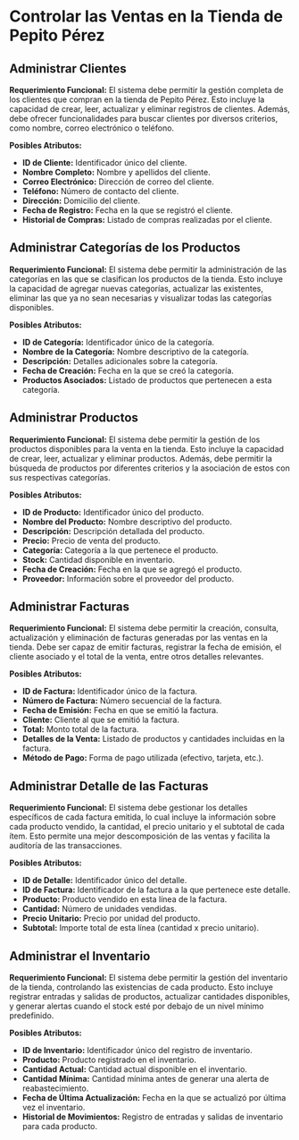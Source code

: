 # Controlar las Ventas en la Tienda de Pepito Pérez

## Administrar Clientes

**Requerimiento Funcional:**
El sistema debe permitir la gestión completa de los clientes que compran en la tienda de Pepito Pérez. Esto incluye la capacidad de crear, leer, actualizar y eliminar registros de clientes. Además, debe ofrecer funcionalidades para buscar clientes por diversos criterios, como nombre, correo electrónico o teléfono.

**Posibles Atributos:**
- **ID de Cliente:** Identificador único del cliente.
- **Nombre Completo:** Nombre y apellidos del cliente.
- **Correo Electrónico:** Dirección de correo del cliente.
- **Teléfono:** Número de contacto del cliente.
- **Dirección:** Domicilio del cliente.
- **Fecha de Registro:** Fecha en la que se registró el cliente.
- **Historial de Compras:** Listado de compras realizadas por el cliente.

## Administrar Categorías de los Productos

**Requerimiento Funcional:**
El sistema debe permitir la administración de las categorías en las que se clasifican los productos de la tienda. Esto incluye la capacidad de agregar nuevas categorías, actualizar las existentes, eliminar las que ya no sean necesarias y visualizar todas las categorías disponibles.

**Posibles Atributos:**
- **ID de Categoría:** Identificador único de la categoría.
- **Nombre de la Categoría:** Nombre descriptivo de la categoría.
- **Descripción:** Detalles adicionales sobre la categoría.
- **Fecha de Creación:** Fecha en la que se creó la categoría.
- **Productos Asociados:** Listado de productos que pertenecen a esta categoría.

## Administrar Productos

**Requerimiento Funcional:**
El sistema debe permitir la gestión de los productos disponibles para la venta en la tienda. Esto incluye la capacidad de crear, leer, actualizar y eliminar productos. Además, debe permitir la búsqueda de productos por diferentes criterios y la asociación de estos con sus respectivas categorías.

**Posibles Atributos:**
- **ID de Producto:** Identificador único del producto.
- **Nombre del Producto:** Nombre descriptivo del producto.
- **Descripción:** Descripción detallada del producto.
- **Precio:** Precio de venta del producto.
- **Categoría:** Categoría a la que pertenece el producto.
- **Stock:** Cantidad disponible en inventario.
- **Fecha de Creación:** Fecha en la que se agregó el producto.
- **Proveedor:** Información sobre el proveedor del producto.

## Administrar Facturas

**Requerimiento Funcional:**
El sistema debe permitir la creación, consulta, actualización y eliminación de facturas generadas por las ventas en la tienda. Debe ser capaz de emitir facturas, registrar la fecha de emisión, el cliente asociado y el total de la venta, entre otros detalles relevantes.

**Posibles Atributos:**
- **ID de Factura:** Identificador único de la factura.
- **Número de Factura:** Número secuencial de la factura.
- **Fecha de Emisión:** Fecha en que se emitió la factura.
- **Cliente:** Cliente al que se emitió la factura.
- **Total:** Monto total de la factura.
- **Detalles de la Venta:** Listado de productos y cantidades incluidas en la factura.
- **Método de Pago:** Forma de pago utilizada (efectivo, tarjeta, etc.).

## Administrar Detalle de las Facturas

**Requerimiento Funcional:**
El sistema debe gestionar los detalles específicos de cada factura emitida, lo cual incluye la información sobre cada producto vendido, la cantidad, el precio unitario y el subtotal de cada ítem. Esto permite una mejor descomposición de las ventas y facilita la auditoría de las transacciones.

**Posibles Atributos:**
- **ID de Detalle:** Identificador único del detalle.
- **ID de Factura:** Identificador de la factura a la que pertenece este detalle.
- **Producto:** Producto vendido en esta línea de la factura.
- **Cantidad:** Número de unidades vendidas.
- **Precio Unitario:** Precio por unidad del producto.
- **Subtotal:** Importe total de esta línea (cantidad x precio unitario).

## Administrar el Inventario

**Requerimiento Funcional:**
El sistema debe permitir la gestión del inventario de la tienda, controlando las existencias de cada producto. Esto incluye registrar entradas y salidas de productos, actualizar cantidades disponibles, y generar alertas cuando el stock esté por debajo de un nivel mínimo predefinido.

**Posibles Atributos:**
- **ID de Inventario:** Identificador único del registro de inventario.
- **Producto:** Producto registrado en el inventario.
- **Cantidad Actual:** Cantidad actual disponible en el inventario.
- **Cantidad Mínima:** Cantidad mínima antes de generar una alerta de reabastecimiento.
- **Fecha de Última Actualización:** Fecha en la que se actualizó por última vez el inventario.
- **Historial de Movimientos:** Registro de entradas y salidas de inventario para cada producto.
